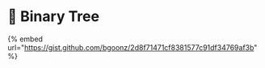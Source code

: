 # 🌲 Binary Tree



{% embed url="https://gist.github.com/bgoonz/2d8f71471cf8381577c91df34769af3b" %}
